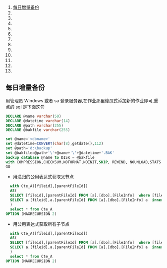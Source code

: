 
1. [每日增量备份](#)
1. [](#)
1. [](#)
1. [](#)
1. [](#)
1. [](#)
1. [](#)
1. [](#)
1. [](#)
1. [](#)
1. [](#)
1. [](#)
1. [](#)

## 每日增量备份

用管理员 Windows 或者 sa 登录服务器,在作业那里傻瓜式添加新的作业即可,重点的 sql 是下面这句

```sql
DECLARE @name varchar(50)
DECLARE @datetime varchar(14)
DECLARE @path varchar(255)
DECLARE @bakfile varchar(255)

set @name='<dbname>'
set @datetime=CONVERT(char(8),getdate(),112)
set @path='d:\backup'
set @bakfile=@path+'\'+@name+'\'+@datetime+'.BAK'
backup database @name to DISK = @bakfile
with COMPRESSION,CHECKSUM,NOFORMAT,NOINIT,SKIP, REWIND, NOUNLOAD,STATS = 10;
GO
```

* 用递归的公用表达式获取父节点

```sql
  with Cte_A([fileid],[parentFileId])
  AS(
  SELECT [fileid],[parentFileId] FROM [a].[dbo].[FileInfo]  where [fileid]=6  union all 
  SELECT a.[fileid],a.[parentFileId] FROM [a].[dbo].[FileInfo] a  inner join Cte_A c on a.fileid=c.[parentFileId]
  )
  select * from Cte_A 
OPTION (MAXRECURSION 2)
```

* 用公用表达式获取所有子节点

```sql
  with Cte_A([fileid],[parentFileId])
  AS(
  SELECT [fileid],[parentFileId] FROM [a].[dbo].[FileInfo]  where [fileid]=1  union all 
  SELECT a.[fileid],a.[parentFileId] FROM [a].[dbo].[FileInfo] a  inner join Cte_A c on a.[parentFileId]=c.fileid
  )
  select * from Cte_A 
OPTION (MAXRECURSION 2)
```